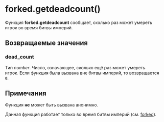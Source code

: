 # forked.getdeadcount()
Функция **forked.getdeadcount** сообщает, сколько раз может умереть игрок во время битвы империй.

## Возвращаемые значения
### dead_count
Тип *number*. Число, означающее, сколько ещё раз может умереть игрок. Если функция была вызвана вне битвы империй, то возвращается `0`.

## Примечания
Функция **не** может быть вызвана анонимно.

Данная функция работает только во время битвы империй (см. [forked](../forked)).